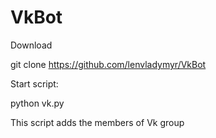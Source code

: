 VkBot
=====
Download

git clone https://github.com/lenvladymyr/VkBot

Start script:

python vk.py

This script adds the members of Vk group
